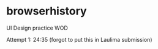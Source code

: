 # browserhistory
 UI Design practice WOD
 
 Attempt 1: 24:35 (forgot to put this in Laulima submission)
